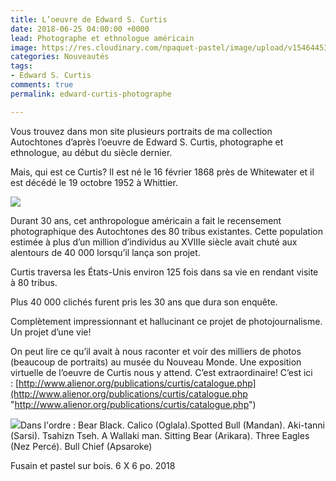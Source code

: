 ```yaml
---
title: L’oeuvre de Edward S. Curtis
date: 2018-06-25 04:00:00 +0000
lead: Photographe et ethnologue américain
image: https://res.cloudinary.com/npaquet-pastel/image/upload/v1546445339/DSC08109-620x413.jpg
categories: Nouveautés
tags:
- Edward S. Curtis
comments: true
permalink: edward-curtis-photographe

---
```

Vous trouvez dans mon site plusieurs portraits de ma collection Autochtones d’après l’oeuvre de Edward S. Curtis, photographe et ethnologue, au début du siècle dernier.

Mais, qui est ce Curtis? Il est né le 16 février 1868 près de Whitewater et il est décédé le 19 octobre 1952 à Whittier.

![](https://res.cloudinary.com/npaquet-pastel/image/upload/v1542855158/ECurtis-1-206x300.jpg)

Durant 30 ans, cet anthropologue américain a fait le recensement photographique des Autochtones des 80 tribus existantes. Cette population estimée à plus d’un million d’individus au XVIIIe siècle avait chuté aux alentours de 40 000 lorsqu’il lança son projet.

Curtis traversa les États-Unis environ 125 fois dans sa vie en rendant visite à 80 tribus.

Plus 40 000 clichés furent pris les 30 ans que dura son enquête.

Complètement impressionnant et hallucinant ce projet de photojournalisme. Un projet d’une vie!

On peut lire ce qu’il avait à nous raconter et voir des milliers de photos (beaucoup de portraits) au musée du Nouveau Monde. Une exposition virtuelle de l’oeuvre de Curtis nous y attend. C’est extraordinaire! C’est ici : [http://www.alienor.org/publications/curtis/catalogue.php](http://www.alienor.org/publications/curtis/catalogue.php "http://www.alienor.org/publications/curtis/catalogue.php")

![](https://res.cloudinary.com/npaquet-pastel/image/upload/v1547478151/IMG_7798.jpg)Dans l'ordre : Bear Black. Calico (Oglala).Spotted Bull (Mandan). Aki-tanni (Sarsi). Tsahizn Tseh. A Wallaki man. Sitting Bear (Arikara). Three Eagles (Nez Percé). Bull Chief (Apsaroke)

Fusain et pastel sur bois. 6 X 6 po. 2018